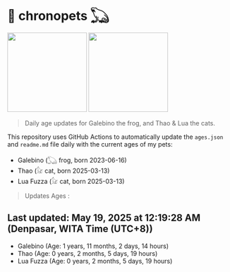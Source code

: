 # 🐾 chronopets 𓆏
<img src="https://github.com/user-attachments/assets/802b3632-7c4b-4232-a3a0-8b1d8fa6f04d" widht=180 height=180 >
<img src="https://github.com/user-attachments/assets/16687005-7ebb-4607-be57-0c8e528fed06" widht=180 height=180 >

> Daily age updates for Galebino the frog, and Thao & Lua the cats.

This repository uses GitHub Actions to automatically update the `ages.json` and `readme.md` file daily with the current ages of my pets: <br>
- Galebino (𓆏 frog, born 2023-06-16)
- Thao (𓃠 cat, born 2025-03-13)
- Lua Fuzza (𓃠 cat, born 2025-03-13)

> Updates Ages :

## Last updated: May 19, 2025 at 12:19:28 AM (Denpasar, WITA Time (UTC+8))

- Galebino (Age: 1 years, 11 months, 2 days, 14 hours)
- Thao (Age: 0 years, 2 months, 5 days, 19 hours)
- Lua Fuzza (Age: 0 years, 2 months, 5 days, 19 hours)

